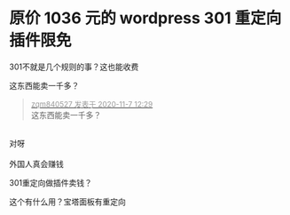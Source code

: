 # 原价 1036 元的 wordpress 301 重定向插件限免


301不就是几个规则的事？这也能收费

这东西能卖一千多？

<div class="quote"><blockquote><font size="2"><a href="https://www.hostloc.com/forum.php?mod=redirect&amp;goto=findpost&amp;pid=9416242&amp;ptid=763573" target="_blank"><font color="#999999">zqm840527 发表于 2020-11-7 12:29</font></a></font><br />
这东西能卖一千多？</blockquote></div><br />
对呀<br />
<br />
外国人真会赚钱

301重定向做插件卖钱？ 

这个有什么用？宝塔面板有重定向 
